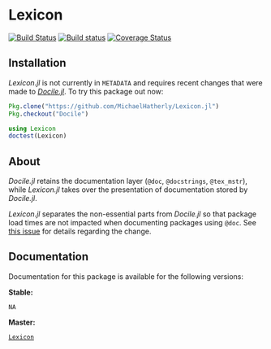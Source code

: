 # Lexicon

[![Build Status][travis-img]][travis-url]
[![Build status][appveyor-img]][appveyor-url]
[![Coverage Status][coveralls-img]][coveralls-url]

## Installation

*Lexicon.jl* is not currently in `METADATA` and requires recent changes
that were made to [*Docile.jl*][docile-url]. To try this package out
now:

```julia
Pkg.clone("https://github.com/MichaelHatherly/Lexicon.jl")
Pkg.checkout("Docile")

using Lexicon
doctest(Lexicon)
```

## About

*Docile.jl* retains the documentation layer (`@doc`, `@docstrings`,
`@tex_mstr`), while *Lexicon.jl* takes over the presentation of
documentation stored by *Docile.jl*.

*Lexicon.jl* separates the non-essential parts from *Docile.jl* so that
package load times are not impacted when documenting packages using
`@doc`. See [this issue][issue-url] for details regarding the change.

## Documentation

Documentation for this package is available for the following versions:

**Stable:**

`NA`

**Master:**

[`Lexicon`][docs-master-url]

[travis-img]: https://travis-ci.org/MichaelHatherly/Lexicon.jl.svg?branch=master
[travis-url]: https://travis-ci.org/MichaelHatherly/Lexicon.jl

[appveyor-img]: https://ci.appveyor.com/api/projects/status/qmuv67ku625ioiwc/branch/master
[appveyor-url]: https://ci.appveyor.com/project/MichaelHatherly/lexicon-jl/branch/master

[coveralls-img]: https://img.shields.io/coveralls/MichaelHatherly/Lexicon.jl.svg
[coveralls-url]: https://coveralls.io/r/MichaelHatherly/Lexicon.jl

[docile-url]: https://github.com/MichaelHatherly/Docile.jl

[issue-url]: https://github.com/MichaelHatherly/Docile.jl/issues/27

[docs-master-url]: https://michaelhatherly.github.io/Lexicon.jl/master/index.html
